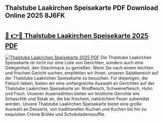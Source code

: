 ## Thalstube Laakirchen Speisekarte PDF Download Online 2025 8J6FK

# <h2><a href="http://gcbnq84.nevu.top/?p=Thalstube+Laakirchen+Speisekarte">🔗 👉🔴 Thalstube Laakirchen Speisekarte 2025 PDF</a></h2>

[![Thalstube Laakirchen Speisekarte 2025 PDF](https://i.imgur.com/dBaPXMq.png)](http://gcbnq84.nevu.top/?p=Thalstube+Laakirchen+Speisekarte)
Die Thalstube Laakirchen Speisekarte ist nicht nur eine Liste von Gerichten, sondern auch eine Gelegenheit, den Geschmack zu genießen. Wenn Sie nach einem leichten und frischen Gericht suchen, empfehlen wir Ihnen, unseren Salatbereich auf der Thalstube Laakirchen Speisekarte zu besuchen. Für diejenigen, die Fleisch lieben, bieten wir eine umfangreiche Auswahl an Gerichten auf der Thalstube Laakirchen Speisekarte an: Rindfleisch, Schweinefleisch, Huhn und Fisch. Unseren Auserwählten bieten wir köstliche Gerichte wie Schaschlik und Steak an, die bei frischem, natürlichem Feuer zubereitet werden. Unsere Thalstube Laakirchen Speisekarte bietet eine große Auswahl an Desserts, von traditionellen Kuchen und Kuchen bis hin zu exquisiten Crème Brûlée und Schokoladensouffle.

